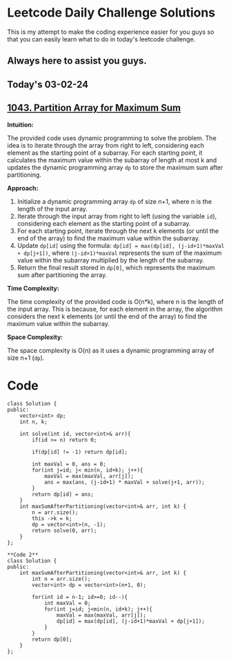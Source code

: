 
# Leetcode Daily Challenge Solutions

This is my attempt to make the coding experience easier for you guys so that you can easily learn what to do in today's leetcode challenge.


## Always here to assist you guys.

## Today's 03-02-24 
## [1043. Partition Array for Maximum Sum](https://leetcode.com/problems/partition-array-for-maximum-sum/description/?envType=daily-question&envId=2024-02-03)


**Intuition:**

The provided code uses dynamic programming to solve the problem. The idea is to iterate through the array from right to left, considering each element as the starting point of a subarray. For each starting point, it calculates the maximum value within the subarray of length at most k and updates the dynamic programming array `dp` to store the maximum sum after partitioning.

**Approach:**

1. Initialize a dynamic programming array `dp` of size n+1, where n is the length of the input array.
2. Iterate through the input array from right to left (using the variable `id`), considering each element as the starting point of a subarray.
3. For each starting point, iterate through the next k elements (or until the end of the array) to find the maximum value within the subarray.
4. Update `dp[id]` using the formula: `dp[id] = max(dp[id], (j-id+1)*maxVal + dp[j+1])`, where `(j-id+1)*maxVal` represents the sum of the maximum value within the subarray multiplied by the length of the subarray.
5. Return the final result stored in `dp[0]`, which represents the maximum sum after partitioning the array.

**Time Complexity:**

The time complexity of the provided code is O(n*k), where n is the length of the input array. This is because, for each element in the array, the algorithm considers the next k elements (or until the end of the array) to find the maximum value within the subarray.

**Space Complexity:**

The space complexity is O(n) as it uses a dynamic programming array of size n+1 (`dp`).



# Code
```
class Solution {
public:
    vector<int> dp;
    int n, k;

    int solve(int id, vector<int>& arr){
        if(id >= n) return 0;

        if(dp[id] != -1) return dp[id];

        int maxVal = 0, ans = 0;
        for(int j=id; j< min(n, id+k); j++){
            maxVal = max(maxVal, arr[j]);
            ans = max(ans, (j-id+1) * maxVal + solve(j+1, arr));
        }
        return dp[id] = ans;
    }
    int maxSumAfterPartitioning(vector<int>& arr, int k) {
        n = arr.size();
        this ->k = k;
        dp = vector<int>(n, -1);
        return solve(0, arr);
    }
};

**Code 2**
class Solution {
public:
    int maxSumAfterPartitioning(vector<int>& arr, int k) {
        int n = arr.size();
        vector<int> dp = vector<int>(n+1, 0);

        for(int id = n-1; id>=0; id--){
            int maxVal = 0;
            for(int j=id; j<min(n, id+k); j++){
                maxVal = max(maxVal, arr[j]);
                dp[id] = max(dp[id], (j-id+1)*maxVal + dp[j+1]);
            }
        }
        return dp[0];
    }
};

```